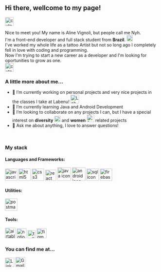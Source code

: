 <h2> Hi there, wellcome to my page! </h2> <img src="https://emojis.slackmojis.com/emojis/images/1563481434/6016/meow_coffee.png?1563481434" width="28px" alt="cute kitten drinking coffe"/>

<p>
  Nice to meet you! My name is Aline Vignoli, but people call me Nyh.<br>
  I'm a front-end developer and full stack student from <b>Brazil</b>. <img src="https://camo.githubusercontent.com/00e83015d8faeb60cc8d6ac61327ea602a9ff204c05be3bbd668fe65f3939dea/68747470733a2f2f7777772e666c617469636f6e2e636f6d2f7376672f7374617469632f69636f6e732f7376672f3139372f3139373338362e737667" width="20px" alt="Brazil flag"/><br>
  I've worked my whole life as a tattoo Artist but not so long ago I completely fell in love with coding and programming.<br>
  Now I'm trying to start a new career as a developer and I'm looking for oportunities to grow as one.<br>
  <img src="https://emojis.slackmojis.com/emojis/images/1608026376/11743/kermit_typing.gif?1608026376" width="28px" alt="cute kitten drinking coffe"/>
</p>

### A little more about me...
- 🔭 I’m currently working on personal projects and very nice projects in the classes I take at Labenu! <img src="https://uploads-ssl.webflow.com/5e790d30d198385b09366d8f/5eab0f1225c2d474a92656df_fav2_LabeNu_.png" width="28px" alt="Labenu logo"/>
- 🌱 I’m currently learning Java and Android Development
- 👯 I’m looking to collaborate on any projects I can, but I have a special interest on <b>diversity</b> <img src="https://emojis.slackmojis.com/emojis/images/1588108737/8790/fb-pride.png?1588108737" width="20px" alt="pride flag"/> and <b>women</b> <img src="https://images.emojiterra.com/google/android-oreo/512px/2640.png" width="24px" alt="feminism symbol"/> related projects
- 💬 Ask me about anything, I love to answer questions!
<br>

### My stack
<h4>Languages and Frameworks:</h4>
<span>
<img src="https://img.icons8.com/color/72/javascript.png" width="40px" alt="javascript icon"/> <img src="https://img.icons8.com/color/72/html-5.png" width="40px" alt="html5 icon"/> <img src="https://img.icons8.com/color/72/css3.png" width="40px" alt="css3 icon"/> <img src="https://img.icons8.com/officexs/72/react.png" width="36px" alt="react icon"/> <img src="https://img.icons8.com/color/2x/java-coffee-cup-logo.png" width="44px" alt="java icon"/> <img src="https://img.icons8.com/color/2x/android-os.png" width="44px" alt="android icon"/> <img src="https://img.icons8.com/officexs/72/sql.png" width="40px" alt="sql icon"/> <img src="https://img.icons8.com/color/2x/google-firebase-console.png" width="40px" alt="firebase icon"/></span>

<h4>Utilities:</h4>
<span><img src="https://user-images.githubusercontent.com/2676579/34940598-17cc20f0-f9be-11e7-8c6d-f0190d502d64.png" width="40px" alt="postman icon"/></span>

<h4>Tools:</h4>
<span><img src="https://e7.pngegg.com/pngimages/444/851/png-clipart-airtable-database-spreadsheet-logo-application-software-slack-logo-angle-rectangle-thumbnail.png" width="34px" alt="airtable icon"/> <img src="https://i.pinimg.com/originals/f5/50/f9/f550f940f42ecf816241806e4386d216.png" width="32px" alt="notion icon"/> <img src="https://cdn.worldvectorlogo.com/logos/trello.svg" width="26px" alt="trello icon"/> <img src="https://miro.medium.com/max/670/0*UTBrDcrJ6SbePBzR" width="32px" alt="figma icon"/></span>
<br>

### You can find me at...
<a href="http://www.linkedin.com/in/nyhvignoli"><img src="https://image.flaticon.com/icons/png/512/174/174857.png" width="30px" alt="LinkedIn logo"/></a> 
<a href="mailto:nyhv.contato@gmail.com"><img src="https://cdn3.iconfinder.com/data/icons/logos-brands-3/24/logo_brand_brands_logos_gmail-512.png" width="32px" alt="Gmail logo"/></a>
<br>

<!--
**nyhvignoli/nyhvignoli** is a ✨ _special_ ✨ repository because its `README.md` (this file) appears on your GitHub profile.

Here are some ideas to get you started:

- 🔭 I’m currently working on ...
- 🌱 I’m currently learning ...
- 👯 I’m looking to collaborate on ...
- 🤔 I’m looking for help with ...
- 💬 Ask me about ...
- 📫 How to reach me: ...
- 😄 Pronouns: ...
- ⚡ Fun fact: ...
-->
